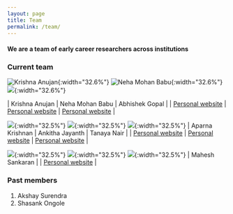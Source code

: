 ```yaml
---
layout: page
title: Team
permalink: /team/
---
```


#### We are a team of early career researchers across institutions

### Current team

![Krishna Anujan](assets/krishna_anujan.jpeg){:width="32.6%"} ![Neha Mohan Babu](assets/nmb.jpg){:width="32.6%"} ![](assets/abhishek_gopal.jpg){:width="32.6%"}

| Krishna Anujan   | Neha Mohan Babu | Abhishek Gopal     |
| [Personal website](https://krishnaanujan.weebly.com)   | [Personal website](https://neha-mohanbabu.weebly.com/)        | [Personal website](https://sites.google.com/view/jahnavijoshi/team/phd-students?authuser=0#h.f6hb7mex66e5)      |

![](assets/aparna_krishnan.jpg){:width="32.5%"} ![](assets/ankitha_jayanth.jpg){:width="32.5%"} ![](assets/tanaya_nair.jpg){:width="32.5%"}
| Aparna Krishnan   | Ankitha Jayanth | Tanaya Nair     |
| [Personal website](https://krishnaanujan.weebly.com)   | [Personal website](https://neha-mohanbabu.weebly.com/)        | [Personal website](https://sites.google.com/view/jahnavijoshi/team/phd-students?authuser=0#h.f6hb7mex66e5)      |

![](assets/mahesh_sankaran.jpeg){:width="32.5%"} ![](assets/mahesh_sankaran.jpg){:width="32.5%"} ![](assets/mahesh_sankaran.jpeg){:width="32.5%"}
| Mahesh Sankaran   | 
| [Personal website](https://krishnaanujan.weebly.com)   | 

### Past members

1. Akshay Surendra
2. Shasank Ongole
